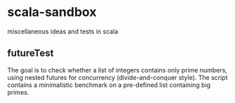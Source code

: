 # scala-sandbox
miscellaneous ideas and tests in scala

## futureTest
The goal is to check whether a list of integers contains only prime numbers, using nested futures for concurrency (divide-and-conquer style). The script contains a minimalistic benchmark on a pre-defined list containing big primes.
